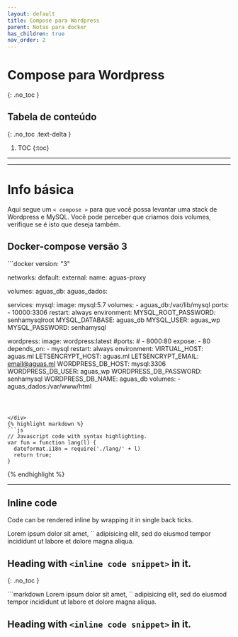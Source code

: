 ```yaml
---
layout: default
title: Compose para Wordpress
parent: Notas para docker
has_children: true
nav_order: 2
---
```


# Compose para Wordpress
{: .no_toc }

## Tabela de conteúdo
{: .no_toc .text-delta }

1. TOC
{:toc}

---


---

# Info básica

Aqui segue um `< compose >` para que você possa levantar uma stack de Wordpress e MySQL. Você pode perceber que criamos dois volumes, verifique se é isto que deseja também.

## Docker-compose versão 3

<div class="code-example" markdown="1">
```docker
version: "3"

networks:
  default:
    external:
      name: aguas-proxy

volumes:
  aguas_db:
  aguas_dados:
  
services:
  mysql:
    image: mysql:5.7
    volumes:
      - aguas_db:/var/lib/mysql
    ports:
      - 10000:3306
    restart: always
    environment:
      MYSQL_ROOT_PASSWORD: senhamysqlroot
      MYSQL_DATABASE: aguas_db
      MYSQL_USER: aguas_wp
      MYSQL_PASSWORD: senhamysql

  wordpress:
    image: wordpress:latest
    #ports:
    #  - 8000:80
    expose:
      - 80
    depends_on:
      - mysql
    restart: always
    environment:
      VIRTUAL_HOST: aguas.ml
      LETSENCRYPT_HOST: aguas.ml
      LETSENCRYPT_EMAIL: email@aguas.ml
      WORDPRESS_DB_HOST: mysql:3306
      WORDPRESS_DB_USER: aguas_wp
      WORDPRESS_DB_PASSWORD: senhamysql
      WORDPRESS_DB_NAME: aguas_db
    volumes:
      - aguas_dados:/var/www/html
```



</div>
{% highlight markdown %}
```js
// Javascript code with syntax highlighting.
var fun = function lang(l) {
  dateformat.i18n = require('./lang/' + l)
  return true;
}
```
{% endhighlight %}

---

## Inline code

Code can be rendered inline by wrapping it in single back ticks.

<div class="code-example" markdown="1">
Lorem ipsum dolor sit amet, `<inline code snippet>` adipisicing elit, sed do eiusmod tempor incididunt ut labore et dolore magna aliqua.

## Heading with `<inline code snippet>` in it.
{: .no_toc }
</div>
```markdown
Lorem ipsum dolor sit amet, `<inline code snippet>` adipisicing elit, sed do eiusmod tempor incididunt ut labore et dolore magna aliqua.

## Heading with `<inline code snippet>` in it.
```
